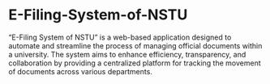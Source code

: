 # E-Filing-System-of-NSTU
“E-Filing System of NSTU” is a web-based application designed to automate and streamline the process of managing official documents within a university. The system aims to enhance efficiency, transparency, and collaboration by providing a centralized platform for tracking the movement of documents across various departments.
